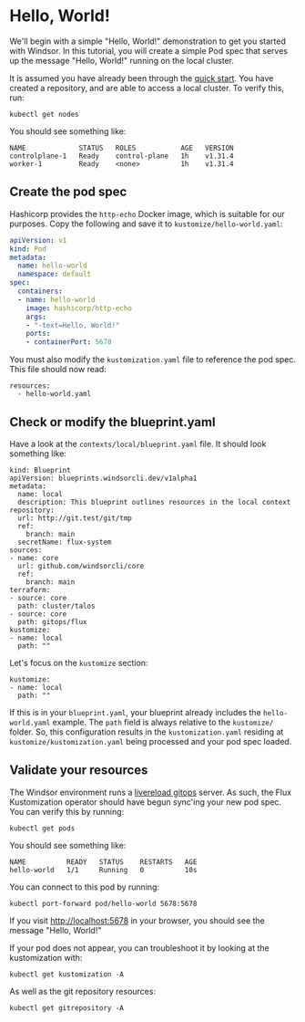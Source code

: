 # Hello, World!
We'll begin with a simple "Hello, World!" demonstration to get you started with Windsor. In this tutorial, you will create a simple Pod spec that serves up the message "Hello, World!" running on the local cluster.

It is assumed you have already been through the [quick start](../quick-start.md). You have created a repository, and are able to access a local cluster. To verify this, run:

```
kubectl get nodes
```

You should see something like:

```
NAME             STATUS   ROLES           AGE   VERSION
controlplane-1   Ready    control-plane   1h    v1.31.4
worker-1         Ready    <none>          1h    v1.31.4
```

## Create the pod spec
Hashicorp provides the `http-echo` Docker image, which is suitable for our purposes. Copy the following and save it to `kustomize/hello-world.yaml`:

```yaml
apiVersion: v1
kind: Pod
metadata:
  name: hello-world
  namespace: default
spec:
  containers:
  - name: hello-world
    image: hashicorp/http-echo
    args:
    - "-text=Hello, World!"
    ports:
    - containerPort: 5678
```

You must also modify the `kustomization.yaml` file to reference the pod spec. This file should now read:

```
resources:
  - hello-world.yaml
```

## Check or modify the blueprint.yaml
Have a look at the `contexts/local/blueprint.yaml` file. It should look something like:

```
kind: Blueprint
apiVersion: blueprints.windsorcli.dev/v1alpha1
metadata:
  name: local
  description: This blueprint outlines resources in the local context
repository:
  url: http://git.test/git/tmp
  ref:
    branch: main
  secretName: flux-system
sources:
- name: core
  url: github.com/windsorcli/core
  ref:
    branch: main
terraform:
- source: core
  path: cluster/talos
- source: core
  path: gitops/flux
kustomize:
- name: local
  path: ""
```

Let's focus on the `kustomize` section:

```
kustomize:
- name: local
  path: ""
```

If this is in your `blueprint.yaml`, your blueprint already includes the `hello-world.yaml` example. The `path` field is always relative to the `kustomize/` folder. So, this configuration results in the `kustomization.yaml` residing at `kustomize/kustomization.yaml` being processed and your pod spec loaded.

## Validate your resources
The Windsor environment runs a [livereload gitops](../guides/local-workstation.md#local-gitops) server. As such, the Flux Kustomization operator should have begun sync'ing your new pod spec. You can verify this by running:

```
kubectl get pods
```

You should see something like:

```
NAME          READY   STATUS    RESTARTS   AGE
hello-world   1/1     Running   0          10s
```

You can connect to this pod by running:

```
kubectl port-forward pod/hello-world 5678:5678
```

If you visit [http://localhost:5678](http://localhost:5678) in your browser, you should see the message "Hello, World!"

If your pod does not appear, you can troubleshoot it by looking at the kustomization with:

```
kubectl get kustomization -A
```

As well as the git repository resources:

```
kubectl get gitrepository -A
```
